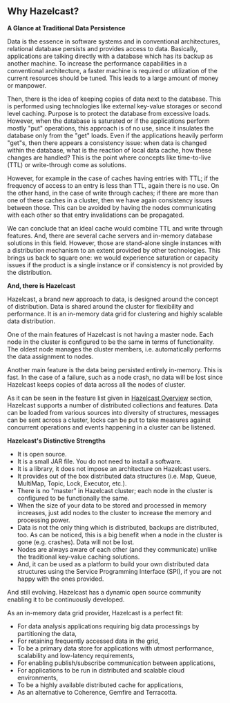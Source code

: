 
## Why Hazelcast?



**A Glance at Traditional Data Persistence**

Data is the essence in software systems and in conventional architectures, relational database persists and provides access to data. Basically, applications are talking directly with a database which has its backup as another machine. To increase the performance capabilities in a conventional architecture, a faster machine is required or utilization of the current resources should be tuned. This leads to a large amount of money or manpower.

Then, there is the idea of keeping copies of data next to the database. This is performed using technologies like external key-value storages or second level caching. Purpose is to protect the database from excessive loads. However, when the database is saturated or if the applications perform mostly "put" operations, this approach is of no use, since it insulates the database only from the "get" loads. Even if the applications heavily perform "get"s, then there appears a consistency issue: when data is changed within the database, what is the reaction of local data cache, how these changes are handled? This is the point where concepts like time-to-live (TTL) or write-through come as solutions. 

However, for example in the case of caches having entries with TTL; if the frequency of access to an entry is less than TTL, again there is no use. On the other hand, in the case of write through caches; if there are more than one of these caches in a cluster, then we have again consistency issues between those. This can be avoided by having the nodes communicating with each other so that entry invalidations can be propagated.

We can conclude that an ideal cache would combine TTL and write through features. And, there are several cache servers and in-memory database solutions in this field. However, those are stand-alone single instances with a distribution mechanism to an extent provided by other technologies. This brings us back to square one: we would experience saturation or capacity issues if the product is a single instance or if consistency is not provided by the distribution. 

**And, there is Hazelcast**

Hazelcast, a brand new approach to data, is designed around the concept of distribution. Data is shared around the cluster for flexibility and performance. It is an in-memory data grid for clustering and highly scalable data distribution.

One of the main features of Hazelcast is not having a master node. Each node in the cluster is configured to be the same in terms of functionality. The oldest node manages the cluster members, i.e. automatically performs the data assignment to nodes.

Another main feature is the data being persisted entirely in-memory. This is fast. In the case of a failure, such as a node crash, no data will be lost since Hazelcast keeps copies of data across all the nodes of cluster.

As it can be seen in the feature list given in [Hazelcast Overview](#hazelcast-overview) section, Hazelcast supports a number of distributed collections and features. Data can be loaded from various sources into diversity of structures, messages can be sent across a cluster, locks can be put to take measures against concurrent operations and events happening in a cluster can be listened. 

**Hazelcast's Distinctive Strengths**


* It is open source.
* It is a small JAR file. You do not need to install a software.
* It is a library, it does not impose an architecture on Hazelcast users.
* It provides out of the box distributed data structures (i.e. Map, Queue, MultiMap, Topic, Lock, Executor, etc.).
* There is no "master" in Hazelcast cluster; each node in the cluster is configured to be functionally the same.
* When the size of your data to be stored and processed in memory increases, just add nodes to the cluster to increase the memory and processing power.
* Data is not the only thing which is distributed, backups are distributed, too. As can be noticed, this is a big benefit when a node in the cluster is gone (e.g. crashes). Data will not be lost.
* Nodes are always aware of each other (and they communicate) unlike the traditional key-value caching solutions.
* And, it can be used as a platform to build your own distributed data structures using the Service Programming Interface (SPI), if you are not happy with the ones provided.

And still evolving. Hazelcast has a dynamic open source community enabling it to be continuously developed.

As an in-memory data grid provider, Hazelcast is a perfect fit:

-	For data analysis applications requiring big data processings by partitioning the data,
-	For retaining frequently accessed data in the grid,
-	To be a primary data store for applications with utmost performance, scalability and low-latency requirements,
-	For enabling publish/subscribe communication between applications,
-	For applications to be run in distributed and scalable cloud environments,
-	To be a highly available distributed cache for applications,
-	As an alternative to Coherence, Gemfire and Terracotta.

